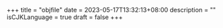 +++
title = "objfile"
date = 2023-05-17T13:32:13+08:00
description = ""
isCJKLanguage = true
draft = false
+++